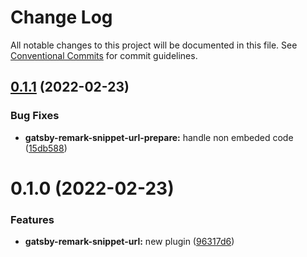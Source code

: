 # Change Log

All notable changes to this project will be documented in this file.
See [Conventional Commits](https://conventionalcommits.org) for commit guidelines.

## [0.1.1](https://github.com/adaltas/remark-gatsby-plugins/compare/gatsby-remark-snippet-url-prepare@0.1.0...gatsby-remark-snippet-url-prepare@0.1.1) (2022-02-23)


### Bug Fixes

* **gatsby-remark-snippet-url-prepare:** handle non embeded code ([15db588](https://github.com/adaltas/remark-gatsby-plugins/commit/15db5887ce2636adc2e6eee1e6cc5a83dc31d666))





# 0.1.0 (2022-02-23)


### Features

* **gatsby-remark-snippet-url:** new plugin ([96317d6](https://github.com/adaltas/remark-gatsby-plugins/commit/96317d63d15b7d6dfd990ff6754feee1e22b680a))
